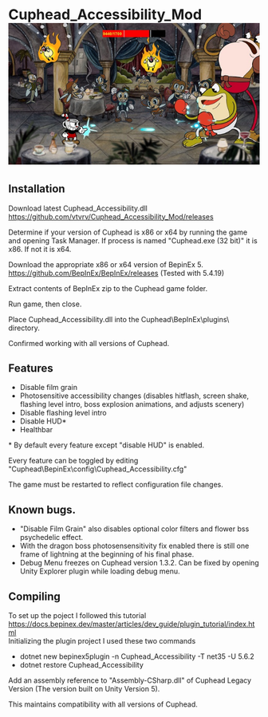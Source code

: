 # Cuphead_Accessibility_Mod  <img src="https://raw.githubusercontent.com/vtvrv/Cuphead_Accessibility_Mod/main/images/example01_360p.jpg">


## Installation

Download latest Cuphead_Accessibility.dll https://github.com/vtvrv/Cuphead_Accessibility_Mod/releases

Determine if your version of Cuphead is x86 or x64 by running the game and opening Task Manager. If process is named "Cuphead.exe (32 bit)" it is x86. If not it is x64.

Download the appropriate x86 or x64 version of BepinEx 5. https://github.com/BepInEx/BepInEx/releases (Tested with 5.4.19) 

Extract contents of BepInEx zip to the Cuphead game folder. 

Run game, then close. 

Place Cuphead_Accessibility.dll into the Cuphead\BepInEx\plugins\ directory. 

Confirmed working with all versions of Cuphead.

## Features
- Disable film grain
- Photosensitive accessibility changes (disables hitflash, screen shake, flashing level intro, boss explosion animations, and adjusts scenery)
- Disable flashing level intro
- Disable HUD*
- Healthbar

\* By default every feature except "disable HUD" is enabled.

Every feature can be toggled by editing "Cuphead\BepinEx\config\Cuphead_Accessibility.cfg"

The game must be restarted to reflect configuration file changes.

## Known bugs.
- "Disable Film Grain" also disables optional color filters and flower bss psychedelic effect.
- With the dragon boss photosensensitivity fix enabled there is still one frame of lightning at the beginning of his final phase.
- Debug Menu freezes on Cuphead version 1.3.2. Can be fixed by opening Unity Explorer plugin while loading debug menu.

## Compiling
To set up the poject I followed this tutorial https://docs.bepinex.dev/master/articles/dev_guide/plugin_tutorial/index.html  
Initializing the plugin project I used these two commands  
- dotnet new bepinex5plugin -n Cuphead_Accessibility -T net35 -U 5.6.2  
- dotnet restore Cuphead_Accessibility

Add an assembly reference to "Assembly-CSharp.dll" of Cuphead Legacy Version (The version built on Unity Version 5). 

This maintains compatibility with all versions of Cuphead.
